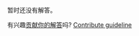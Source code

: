 
暂时还没有解答。

有兴趣[贡献你的解答](https://github.com/BFEdev/BFE.dev-solutions/blob/main/quiz/equal-iii_zh.md)吗? [Contribute guideline](https://github.com/BFEdev/BFE.dev-solutions#how-to-contribute)
